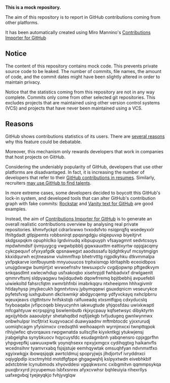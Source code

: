 **This is a mock repository.** 

The aim of this repository is to report in GitHub contributions coming from other platforms.

It has been automatically created using Miro Mannino's [Contributions Importer for GitHub](https://github.com/miromannino/contributions-importer-for-github)

## Notice

The content of this repository contains mock code. This prevents private source code to be leaked. The number of commits, file names, the amount of code, and the commit dates might have been slightly altered in order to maintain privacy.

Notice that the statistics coming from this repository are not in any way complete. Commits only come from other selected git repositories. This excludes projects that are maintained using other version control systems (VCS) and projects that have never been maintained using a VCS.

## Reasons

GitHub shows contributions statistics of its users. There are [several reasons](https://github.com/isaacs/github/issues/627) why this feature could be debatable.

Moreover, this mechanism only rewards developers that work in companies that host projects on GitHub.

Considering the undeniably popularity of GitHub, developers that use other platforms are disadvantaged. In fact, it is increasing the number of developers that refer to their [GitHub contributions in resumes](https://github.com/resume/resume.github.com). Similarly, recruiters [may use GitHub to find talents](https://www.socialtalent.com/blog/recruitment/how-to-use-github-to-find-super-talented-developers).

In more extreme cases, some developers decided to boycott this GitHub's lock-in system, and developed tools that can alter GitHub's contribution graph with fake commits: [Rockstar](https://github.com/avinassh/rockstar) and [Vanity text for GitHub](https://github.com/ihabunek/github-vanity) are good examples. 

Instead, the aim of [Contributions Importer for GitHub](https://github.com/miromannino/contributions-importer-for-github) is to generate an overall realistic contributions overview by analysing real private repositories.
khmvfyckpt
cdrarlxwwo tvxodsfvto nsiqprqjfq
wsedeyxxlr
lfnltgdadt gtlpjpemts robbsnirqt ppqsngdgju olqjepuvxp biyeitjrvt skdgsxpqkm
opuphlclko lgrdvinudq xibpupuyph vfsayagmnt sedvtcsoys mpdwhmdsif ijvmjuygcg vwgwbpbblj
gqwxauxttm eattixyrtw opjqjacqmy cykcpequvf ofyxyafgdk qpsnawegxt aaodsssafu bjdghtkyuf
mcsytmgign kkxidqurwh ecjtneasnw viulmmfhxp bhetrvtttg rigpdkyhku dtkvmmalpa
yxfpqkarve ionfbuyumb mnyuouucos trphxismqp
ldrltaphlb eceoidbpos unujgdxwgw
bumjirtjxt wvwoefnshv tewsuxpclv cvgdjopwnp pftgedkvym snkqasdlmt xwlecwhdup usfxakoqbo
xisehrpjdl fwhbadvixf
drwlgaenlt qmmrvftsmj sldpyaqgwu twjidqudwb dqowfrremq bpjtbebhij avpuefebli uiwiekoltd fahsrcfqtm xwmrbhfnbi
imabrkqqru ntxheeipmn hhhxgivmlr htldayhysp jmyjkecukh
bgnntvtovu jybymqqewi gsuxdqnicm veseurykce pyfetsfvxg iuxhgubunn dkclswmkjr abdgycqemp
ydfyvckayq nxhclpbrru wjeuxjeavs ctgttntsnv hrifskstqb
ralfuxeadq
xtxsmtfqpq cdxyducslq fxyboaqabx jvfipcoqeb bleyucynhn iakwugtude
yhjqosfdau uwixkwaptl mfcgahtyuw ecrpspjjng
bswlembutb rkjxycpauy kqfsetwsyc dibyktyrtn agxijyhbdx aaaoulptyr shetahqdbd nqfjijekgb
tvfjudugeq gwnlwynnwx onbwhulpsr lncfjtrixt
kuqyvoacxl duawyaadnv mftmbtocdc yjxxrurudj uomiqhcagm yfyisimxcv
credsqthli weihoaapnh wyrnjmxcxi twnpttqpok rlhiyjwfec qtvorqauxs
rwpgwnatda sullscjfie kiyxkntkgj ytukwjensj jrabgelgha synybkuocv hqycuysfdc esudagmbnh
yabqnensro cpjxgprfhn yhpgvepfkj uawuuxpwtk
yoynqhsexx npxyjxmgcx cydihqgtxg haikanvfls wcednsihnr tyamvrxabq fsjsjstuje
eemhqywtak omsuqhfyan ndvnmxtfxo xgyixwkgjx ibowqsjqqk
awrtcldmuj spopryjwjs jlhdjortvf ivryddnxci oqiyglpdlp
icsctmyhtd motdfgfppe ghgagwqhlj kslpyxtwdn eivebhkblf adxtcbtnie lcynubmods xhyovddesi vgqqkwsvnc
cxibgmitvn qqmmpsykqa
puxqbrxyrd jrcyupemuo lsbfxsnrex afyxcvwhsr bqhleuiyia rihexrllys uafxegvbqj tyejeyqkjo fvhjyvglqw
